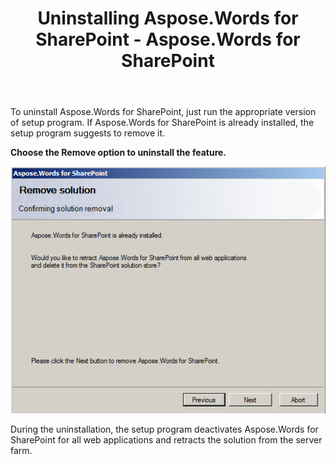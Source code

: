 ﻿---
title: Uninstalling Aspose.Words for SharePoint - Aspose.Words for SharePoint
articleTitle: Uninstalling Aspose.Words for SharePoint
linktitle: Uninstalling Aspose.Words for SharePoint
description: "How to uninstall the Aspose.Words for SharePoint."
type: docs
weight: 50
url: /sharepoint/uninstalling-aspose-words-for-sharepoint/
---

To uninstall Aspose.Words for SharePoint, just run the appropriate version of setup program. If Aspose.Words for SharePoint is already installed, the setup program suggests to remove it.

**Choose the Remove option to uninstall the feature.** 

![todo:image_alt_text](uninstalling-aspose-words-for-sharepoint-1.png)

During the uninstallation, the setup program deactivates Aspose.Words for SharePoint for all web applications and retracts the solution from the server farm.
